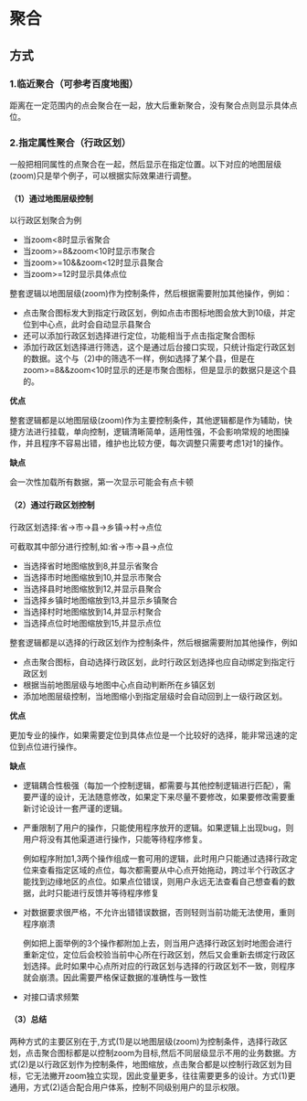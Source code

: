 # 聚合



## 方式

### 1.临近聚合（可参考百度地图）

距离在一定范围内的点会聚合在一起，放大后重新聚合，没有聚合点则显示具体点位。

### 2.指定属性聚合（行政区划）

一般把相同属性的点聚合在一起，然后显示在指定位置。以下对应的地图层级(zoom)只是举个例子，可以根据实际效果进行调整。

#### （1）通过地图层级控制

以行政区划聚合为例

- 当zoom<8时显示省聚合
- 当zoom>=8&zoom<10时显示市聚合
- 当zoom>=10&&zoom<12时显示县聚合
- 当zoom>=12时显示具体点位

整套逻辑以地图层级(zoom)作为控制条件，然后根据需要附加其他操作，例如：

- 点击聚合图标发大到指定行政区划，例如点击市图标地图会放大到10级，并定位到中心点，此时会自动显示县聚合
- 还可以添加行政区划选择进行定位，功能相当于点击指定聚合图标
- 添加行政区划选择进行筛选，这个是通过后台接口实现，只统计指定行政区划的数据。这个与（2)中的筛选不一样，例如选择了某个县，但是在zoom>=8&&zoom<10时显示的还是市聚合图标，但是显示的数据只是这个县的。

**优点**

整套逻辑都是以地图层级(zoom)作为主要控制条件，其他逻辑都是作为辅助，快捷方法进行挂载，单向控制，逻辑清晰简单，适用性强，不会影响常规的地图操作，并且程序不容易出错，维护也比较方便，每次调整只需要考虑1对1的操作。

**缺点**

会一次性加载所有数据，第一次显示可能会有点卡顿

#### （2）通过行政区划控制

行政区划选择:省->市->县->乡镇->村->点位

可截取其中部分进行控制,如:省->市->县->点位

- 当选择省时地图缩放到8,并显示省聚合
- 当选择市时地图缩放到10,并显示市聚合
- 当选择县时地图缩放到12,并显示县聚合
- 当选择乡镇时地图缩放到13,并显示乡镇聚合
- 当选择村时地图缩放到14,并显示村聚合
- 当选择点位时地图缩放到15,并显示点位

整套逻辑都是以选择的行政区划作为控制条件，然后根据需要附加其他操作，例如

- 点击聚合图标，自动选择行政区划，此时行政区划选择也应自动绑定到指定行政区划
- 根据当前地图层级与地图中心点自动判断所在乡镇区划
- 添加地图层级控制，当地图缩小到指定层级时会自动回到上一级行政区划。

**优点**

更加专业的操作，如果需要定位到具体点位是一个比较好的选择，能非常迅速的定位到点位进行操作。

**缺点**

- 逻辑耦合性极强（每加一个控制逻辑，都需要与其他控制逻辑进行匹配），需要严谨的设计，无法随意修改，如果定下来尽量不要修改，如果要修改需要重新讨论设计一套严谨的逻辑。

- 严重限制了用户的操作，只能使用程序放开的逻辑。如果逻辑上出现bug，则用户将没有其他渠道进行操作，只能等待程序修复。

  例如程序附加1,3两个操作组成一套可用的逻辑，此时用户只能通过选择行政定位来查看指定区域的点位，每次都需要从中心点开始拖动，跨过半个行政区才能找到边缘地区的点位。如果点位错误，则用户永远无法查看自己想查看的数据，此时只能进行反馈并等待程序修复

- 对数据要求很严格，不允许出错错误数据，否则轻则当前功能无法使用，重则程序崩溃

  例如把上面举例的3个操作都附加上去，则当用户选择行政区划时地图会进行重新定位，定位后会校验当前中心所在行政区划，然后又会重新去绑定行政区划选择。此时如果中心点所对应的行政区划与选择的行政区划不一致，则程序就会崩溃。因此需要严格保证数据的准确性与一致性

- 对接口请求频繁

#### （3）总结

两种方式的主要区别在于,方式(1)是以地图层级(zoom)为控制条件，选择行政区划，点击聚合图标都是以控制zoom为目标,然后不同层级显示不用的业务数据。方式(2)是以行政区划作为控制条件，地图缩放，点击聚合都是以控制行政区划为目标，它无法撇开zoom独立实现，因此变量更多，往往需要更多的设计。方式(1)更通用，方式(2)适合配合用户体系，控制不同级别用户的显示权限。

